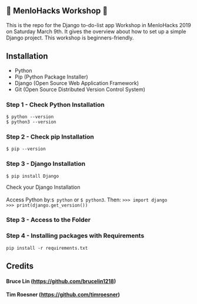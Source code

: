 ## :wrench: MenloHacks Workshop :hammer:

This is the repo for the Django to-do-list app Workshop in MenloHacks 2019 on Saturday March 9th.
It gives the overview about how to set up a simple Django project. This workshop is beginners-friendly.

## Installation
* Python
* Pip (Python Package Installer)
* Django (Open Source Web Application Framework)
* Git (Open Source Distributed Version Control System)

### Step 1 - Check Python Installation<br>
`$ python --version`<br>
`$ python3 --version`

### Step 2 - Check pip Installation<br>
`$ pip --version`

### Step 3 - Django Installation
`$ pip install Django`

Check your Django Installation<br><br>
Access Python by:`$ python` or `$ python3`. Then:
`>>> import django`<br>
`>>> print(django.get_version())`<br>

### Step 3 - Access to the Folder

### Step 4 - Installing packages with Requirements
`pip install -r requirements.txt`


## Credits

#### Bruce Lin (https://github.com/brucelin1218)
#### Tim Roesner (https://github.com/timroesner)

